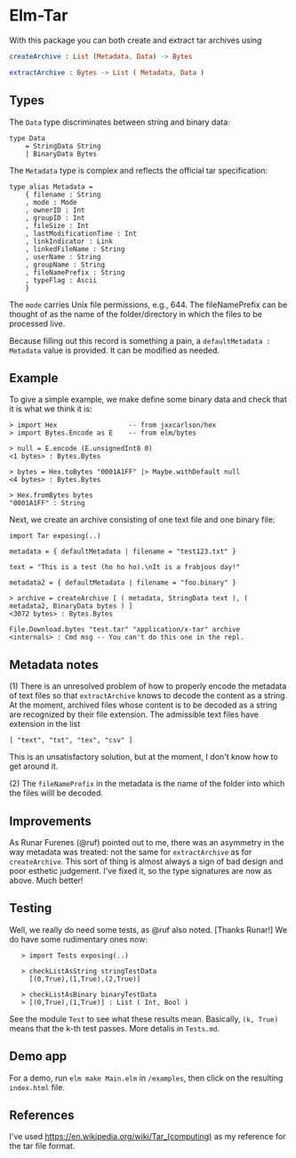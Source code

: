 # Elm-Tar

With this package you can both create and extract tar archives using

```elm
createArchive : List (Metadata, Data) -> Bytes

extractArchive : Bytes -> List ( Metadata, Data )
```

## Types

The `Data` type discriminates between string and binary  data:
```
type Data
    = StringData String
    | BinaryData Bytes
```

The `Metadata` type is complex and reflects the official tar specification:

```
type alias Metadata =
    { filename : String
    , mode : Mode
    , ownerID : Int
    , groupID : Int
    , fileSize : Int
    , lastModificationTime : Int
    , linkIndicator : Link
    , linkedFileName : String
    , userName : String
    , groupName : String
    , fileNamePrefix : String
    , typeFlag : Ascii
    }
```
The `mode` carries Unix file permissions, e.g., 644.  The fileNamePrefix
can be thought of as the name of the folder/directory in which the files
to be processed live.

Because filling out this record is something a pain, a `defaultMetadata : Metadata`
value is provided.  It can be modified as needed.

## Example

To give a simple example, we make define some binary data
and check that it is what we think it is:

```
> import Hex                  -- from jxxcarlson/hex
> import Bytes.Encode as E    -- from elm/bytes

> null = E.encode (E.unsignedInt8 0)
<1 bytes> : Bytes.Bytes

> bytes = Hex.toBytes "0001A1FF" |> Maybe.withDefault null
<4 bytes> : Bytes.Bytes

> Hex.fromBytes bytes
"0001A1FF" : String
```

Next, we create an archive consisting of one text file and one binary file:
```
import Tar exposing(..)

metadata = { defaultMetadata | filename = "test123.txt" }

text = "This is a test (ho ho ho).\nIt is a frabjous day!"

metadata2 = { defaultMetadata | filename = "foo.binary" }

> archive = createArchive [ ( metadata, StringData text ), ( metadata2, BinaryData bytes ) ]
<3072 bytes> : Bytes.Bytes

File.Download.bytes "test.tar" "application/x-tar" archive
<internals> : Cmd msg -- You can't do this one in the repl.
```

## Metadata notes

(1) There is an unresolved problem of how to properly encode the metadata
of text files so that `extractArchive` knows to decode the content
as a string.  At the moment, archived files whose content is to be
decoded as a string are recognized by their file extension.  The
admissible text files have extension  in the list

```
[ "text", "txt", "tex", "csv" ]
```

This is an unsatisfactory solution, but at the moment, I don't
know how to get around it.

(2) The `fileNamePrefix` in the metadata is the name of the folder
into which the files willl be decoded.


## Improvements

As Runar Furenes (@ruf) pointed out to me, there was an asymmetry in the
way metadata was treated: not the same for `extractArchive` as for `createArchive`.
This sort of thing is almost always a sign of bad design and poor esthetic judgement.
I've fixed it, so the type signatures are now as above. Much better!




## Testing

Well, we really do need some tests, as @ruf also noted. [Thanks Runar!]  We do have some rudimentary ones now:

```
   > import Tests exposing(..)

   > checkListAsString stringTestData
     [(0,True),(1,True),(2,True)]

   > checkListAsBinary binaryTestData
   > [(0,True),(1,True)] : List ( Int, Bool )
```
See the module `Test` to see what these results
mean.  Basically, `(k, True)` means that the k-th test passes.  More detalis in `Tests.md`.


## Demo app

For a demo, run `elm make Main.elm` in `/examples`, then click on the resulting `index.html` file.

## References

I've used https://en.wikipedia.org/wiki/Tar_(computing) as my reference for the tar file format.
